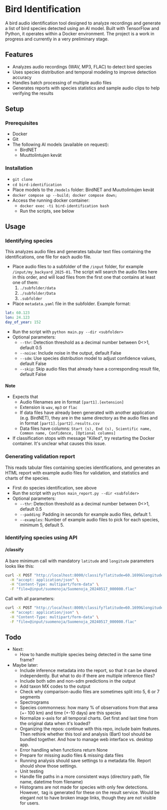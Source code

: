 # Bird Identification

A bird audio identification tool designed to analyze recordings and generate a list of bird species detected using an AI model. Built with TensorFlow and Python, it operates within a Docker environment. The project is a work in progress and currently in a very preliminary stage.

## Features

- Analyzes audio recordings (WAV, MP3, FLAC) to detect bird species
- Uses species distribution and temporal modeling to improve detection accuracy
- Handles batch processing of multiple audio files
- Generates reports with species statistics and sample audio clips to help verifying the results

## Setup

### Prerequisites

- Docker
- Git
- The following AI models (available on request):
  - BirdNET
  - Muuttolintujen kevät

### Installation

- `git clone`
- `cd bird-identification`
- Place models to the `/models` folder: BirdNET and Muuttolintujen kevät
- `docker compose up --build; docker compose down;`
- Access the running docker container:
  - `docker exec -ti bird-identification bash`
  - Run the scripts, see below

## Usage

### Identifying species

This analyzes audio files and generates tabular text files containing the identifications, one file for each audio file.

- Place audio files to a subfolder of the `/input` folder, for example `/input/my_backyard_2025-01`. The script will search the audio files here in this order, and will load files from the first one that contains at least one of them:
  1) `./subfolder/data`
  2) `./subfolder/Data`
  3. `.subfolder`
- Place `metadata.yaml` file in the subfolder. Example format:

```yaml
lat: 60.123
lon: 24.123 
day_of_year: 152
```
- Run the script with `python main.py --dir <subfolder>`
- Optional parameters:
  - `--thr`: Detection threshold as a decimal number between 0<>1, default 0.5
  - `--noise`: Include noise in the output, default False
  - `--sdm`: Use species distribution model to adjust confidence values, default False
  - `--skip`: Skip audio files that already have a corresponding result file, default False

#### Note

- Expects that
  - Audio filenames are in format `[part1].[extension]`
  - Extension is `wav`, `mp3` or `flac`
  - If data files have already been generated with another application (e.g. BirdNET), they are in the same directory as the audio files and in format `[part1].[part2].results.csv`
  - Data files have columns: `Start (s), End (s), Scientific name, Common name, Confidence, [Optional columns]`
- If classification stops with message "Killed", try restarting the Docker container. It's unclear what causes this issue.

### Generating validation report

This reads tabular files containing species identifications, and generates an HTML report with example audio files for validation, and statistics and charts of the species.

- First do species identification, see above
- Run the script with `python main_report.py --dir <subfolder>`
- Optional parameters:
  - `--thr`: Detection threshold as a decimal number between 0<>1, default 0.5
  - `--padding`: Padding in seconds for example audio files, default 1.
  - `--examples`: Number of example audio files to pick for each species, minimum 5, default 5.

### Identifying species using API

#### /classify

A bare minimum call with mandatory `latitude` and `longitude` parameters looks like this:

```bash
curl -X POST "http://localhost:8000/classify?latitude=60.1699&longitude=24.9384" \
  -H "accept: application/json" \
  -H "Content-Type: multipart/form-data" \
  -F "file=@input/suomenoja/Suomenoja_20240517_000000.flac"
```

Call with all parameters:

```bash
curl -X POST "http://localhost:8000/classify?latitude=60.1699&longitude=24.9384&threshold=0.5&include_sdm=True&include_noise=True&day_of_year=1&chunk_size=500" \
  -H "accept: application/json" \
  -H "Content-Type: multipart/form-data" \
  -F "file=@input/suomenoja/Suomenoja_20240517_000000.flac"
```

## Todo

- Next:
  - How to handle multiple species being detected in the same time frame?
- Maybe later:
  - Include inference metadata into the report, so that it can be shared independently. But what to do if there are multiple inference files?
  - Include both sdm and non-sdm predictions in the output
  - Add taxon MX codes to the output
  - Check why comparison-audio files are sometimes split into 5, 6 or 7 segments
  - Spectrograms
  - Species commonness: how many % of observations from that area (+- 100 km) and time (+-10 days) are this species
  - Normalize x-axis for all temporal charts. Get first and last time from the original data when it's loaded?
  - Organizing the repos: continue with this repo, include baim features. Then rethink whether this tool and analysis (Bart) tool should be bundled together. And how to manage web interface vs. desktop app.
  - Error handling when functions return None
  - Prepare for missing audio files & missing data files
  - Running analysis should save settings to a metadata file. Report should show those settings.
  - Unit testing
  - Handle file paths in a more consistent ways (directory path, file name, datetime from filename)
  - Histograms are not made for species with only few detections. However, <img> tag is generated for these on the result service. Would be elegant not to have broken image links, though they are not visible for users.


